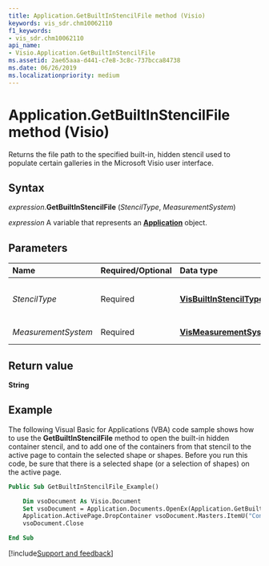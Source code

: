 ```yaml
---
title: Application.GetBuiltInStencilFile method (Visio)
keywords: vis_sdr.chm10062110
f1_keywords:
- vis_sdr.chm10062110
api_name:
- Visio.Application.GetBuiltInStencilFile
ms.assetid: 2ae65aaa-d441-c7e8-3c8c-737bcca84738
ms.date: 06/26/2019
ms.localizationpriority: medium
---
```



# Application.GetBuiltInStencilFile method (Visio)

Returns the file path to the specified built-in, hidden stencil used to populate certain galleries in the Microsoft Visio user interface.


## Syntax

_expression_.**GetBuiltInStencilFile** (_StencilType_, _MeasurementSystem_)

_expression_ A variable that represents an **[Application](Visio.Application.md)** object.


## Parameters

|Name|Required/Optional|Data type|Description|
|:-----|:-----|:-----|:-----|
| _StencilType_|Required| **[VisBuiltInStencilTypes](Visio.VisBuiltInStencilTypes.md)**|The stencil to retrieve. Must be one of the **VisBuiltInStencilTypes** constants.|
| _MeasurementSystem_|Required| **[VisMeasurementSystem](Visio.vismeasurementsystem.md)**|The measurement system for the stencil.|

## Return value

**String**


## Example

The following Visual Basic for Applications (VBA) code sample shows how to use the **GetBuiltInStencilFile** method to open the built-in hidden container stencil, and to add one of the containers from that stencil to the active page to contain the selected shape or shapes. Before you run this code, be sure that there is a selected shape (or a selection of shapes) on the active page.

```vb
Public Sub GetBuiltInStencilFile_Example()

    Dim vsoDocument As Visio.Document
    Set vsoDocument = Application.Documents.OpenEx(Application.GetBuiltInStencilFile(visBuiltInStencilContainers, visMSUS), visOpenHidden)
    Application.ActivePage.DropContainer vsoDocument.Masters.ItemU("Container 1"), Application.ActiveWindow.Selection
    vsoDocument.Close

End Sub
```

[!include[Support and feedback](~/includes/feedback-boilerplate.md)]